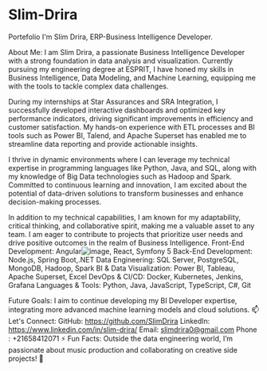 # Slim-Drira
Portefolio
I'm Slim Drira, ERP-Business Intelligence Developer.

About Me:
I am Slim Drira, a passionate Business Intelligence Developer with a strong foundation in data analysis and visualization. Currently pursuing my engineering degree at ESPRIT, I have honed my skills in Business Intelligence, Data Modeling, and Machine Learning, equipping me with the tools to tackle complex data challenges.

During my internships at Star Assurances and SRA Integration, I successfully developed interactive dashboards and optimized key performance indicators, driving significant improvements in efficiency and customer satisfaction. My hands-on experience with ETL processes and BI tools such as Power BI, Talend, and Apache Superset has enabled me to streamline data reporting and provide actionable insights.

I thrive in dynamic environments where I can leverage my technical expertise in programming languages like Python, Java, and SQL, along with my knowledge of Big Data technologies such as Hadoop and Spark. Committed to continuous learning and innovation, I am excited about the potential of data-driven solutions to transform businesses and enhance decision-making processes.

In addition to my technical capabilities, I am known for my adaptability, critical thinking, and collaborative spirit, making me a valuable asset to any team. I am eager to contribute to projects that prioritize user needs and drive positive outcomes in the realm of Business Intelligence.
Front-End Development: Angular![image](https://github.com/user-attachments/assets/1dc68ca1-6f48-49e6-8ca3-d6bc73644f07), React, Symfony 5
Back-End Development: Node.js, Spring Boot,.NET
Data Engineering: SQL Server, PostgreSQL, MongoDB, Hadoop, Spark
BI & Data Visualization: Power BI, Tableau, Apache Superset, Excel
DevOps & CI/CD: Docker, Kubernetes, Jenkins, Grafana
Languages & Tools: Python, Java, JavaScript, TypeScript, C#, Git 

Future Goals:
I aim to continue developing my BI Developer expertise, integrating more advanced machine learning models and cloud solutions.
📫 Let's Connect:
GitHub: https://github.com/SlimDrira
LinkedIn: https://www.linkedin.com/in/slim-drira/ 
Email: slimdrira0@gmail.com
Phone : +21658412071
⚡ Fun Facts:
Outside the data engineering world, I’m passionate about music production and collaborating on creative side projects! 🎵
